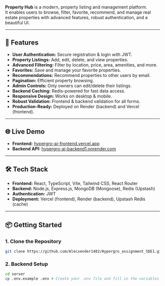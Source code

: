 **Property Hub** is a modern, property listing and management platform.  
It enables users to browse, filter, favorite, recommend, and manage real estate properties with advanced features, robust authentication, and a beautiful UI.

---

## 🚀 Features

- **User Authentication:** Secure registration & login with JWT.
- **Property Listings:** Add, edit, delete, and view properties.
- **Advanced Filtering:** Filter by location, price, area, amenities, and more.
- **Favorites:** Save and manage your favorite properties.
- **Recommendations:** Recommend properties to other users by email.
- **Pagination:** Efficient property browsing.
- **Admin Controls:** Only owners can edit/delete their listings.
- **Backend Caching:** Redis-powered for fast data access.
- **Responsive Design:** Works on desktop & mobile.
- **Robust Validation:** Frontend & backend validation for all forms.
- **Production-Ready:** Deployed on Render (backend) and Vercel (frontend).

---

## 🌐 Live Demo

- **Frontend:** [hypergro-ai-frontend.vercel.app](https://hypergro-ai-frontend.vercel.app/)
- **Backend API:** [hypergro-ai-backend1.onrender.com](https://hypergro-ai-backend1.onrender.com/)

---

## 🛠️ Tech Stack

- **Frontend:** React, TypeScript, Vite, Tailwind CSS, React Router
- **Backend:** Node.js, Express.js, MongoDB (Mongoose), Redis (Upstash)
- **Authentication:** JWT
- **Deployment:** Vercel (frontend), Render (backend), Upstash Redis (cache)

---

## 📦 Getting Started

### 1. Clone the Repository
```bash
git clone https://github.com/Alecxender1402/Hypergro_assignment_SDE1.git
```


### 2. Backend Setup
```bash
cd server
cp .env.example .env # Create your .env file and fill in the variables below

```